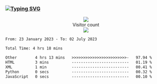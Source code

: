 ### <a href="https://git.io/typing-svg"><img src="https://readme-typing-svg.herokuapp.com?font=Fira+Code&pause=1000&width=435&lines=+Hi+%F0%9F%91%8B+There+is+Chenghow" alt="Typing SVG" /></a>
<p align="center"> 
  <img src="https://github-readme-stats.vercel.app/api?username=chenghow&show_icons=true"><br>
  Visitor count<br>
  <img src="https://profile-counter.glitch.me/chenghow/count.svg">
</p>

<!--START_SECTION:waka-->

```txt
From: 23 January 2023 - To: 02 July 2023

Total Time: 4 hrs 18 mins

Other        4 hrs 13 mins   >>>>>>>>>>>>>>>>>>>>>>>>-   97.94 %
HTML         3 mins          -------------------------   01.19 %
XML          1 min           -------------------------   00.41 %
Python       0 secs          -------------------------   00.32 %
JavaScript   0 secs          -------------------------   00.10 %
```

<!--END_SECTION:waka-->
